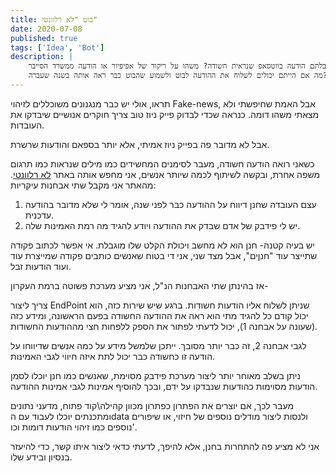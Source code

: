 ```yaml
---
title: בוט "לא רלוונטי"
date: 2020-07-08
published: true
tags: ['Idea', 'Bot']
description: |
    קיבלתם הודעה בווטסאפ שנראית חשודה? משהו על ריקוד של אפיפיור או הודעה ממשרד הסייבר?<br />
    מה אם הייתם יכולים לשלוח את ההודעה לבוט ולשמוע שהבוט כבר ראה אותה בשנה שעברה?
---
```


תראו, אולי יש כבר מנגנונים משוכללים לזיהוי Fake-news, אבל האמת שחיפשתי ולא מצאתי משהו דומה. כנראה שכדי לבדוק פייק ניוז טוב צריך חוקרים אנושיים שיבדקו את העובדות.

אבל לא מדובר פה בפייק ניוז אמיתי, אלא יותר בספאם והודעות שרשרת.

כשאני רואה הודעה חשודה, מעבר לסימנים המחשידים כמו מילים שנראות כמו תרגום משפה אחרת, ובקשה לשיתוף לכמה שיותר אנשים, אני מחפש אותה באתר [לא רלוונטי](https://irrelevant.org.il/). מהאתר אני מקבל שתי אבחנות עיקריות:

 1. עצם העובדה שחנן דיווח על ההודעה כבר לפני שנה, אומר לי שלא מדובר בהודעה עדכנית.
 2. יש לי פידבק של אדם שבדק את ההודעה ויודע להגיד מה רמת האמינות שלה.
 
יש בעיה קטנה- חנן הוא לא מחשב ויכולת הקלט שלו מוגבלת. אי אפשר לכתוב פקודה שתייצר עוד "חנןים", אבל מצד שני, אני די בטוח שאנשים כותבים פקודה שמייצרת עוד ועוד הודעות זבל.

אז בהינתן שתי האבחנות הנ"ל, אני מציע מערכת פשוטה ברמת העקרון-

צריך ליצור EndPoint שניתן לשלוח אליו הודעות חשודות. ברגע שיש שירות כזה, הוא יכול קודם כל להגיד מתי הוא ראה את ההודעה החשודה בפעם הראשונה, ומידע כזה (שעונה על אבחנה 1), יכול לדעתי לפתור את הספק ללפחות חצי מההודעות החשודות.

לגבי אבחנה 2, זה כבר יותר מסובך. ייתכן שלמשל מידע על כמה אנשים שדיווחו על הודעה זו כחשודה כבר יכול לתת איזה חיווי לגבי האמינות.

ניתן בשלב מאוחר יותר ליצור מערכת פידבק מסוימת, שאנשים כמו חנן יוכלו לסמן הודעות מסוימות כהודעות שנבדקו על ידם, ובכך להוסיף אמינות לגבי אמינות ההודעה.

מעבר לכך, אם יוצרים את הפתרון כפתרון מכוון קהילה\קוד פתוח, מדעני נתונים ומתכנתים יוכלו לעבוד עם הdata ולנסות ליצור מודלים נוספים של חיזוי, או שיפורים נוספים כמו זיהוי הודעות דומות וכו'.

אני לא מציע פה להתחרות בחנן, אלא להיפך, לדעתי כדאי ליצור איתו קשר, כדי להיעזר בנסיון ובידע שלו.
